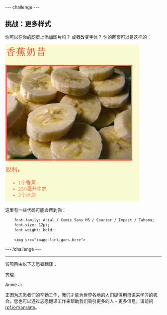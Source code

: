 --- challenge ---

## 挑战：更多样式

你可以在你的网页上添加图片吗？ 或者改变字体？ 你的网页可以是这样的：

![screenshot](images/recipe-final.png)

这里有一些代码可能会帮到你：
```
    font-family: Arial / Comic Sans MS / Courier / Impact / Tahoma;
    font-size: 12pt;
    font-weight: bold;
    
    <img src="image-link-goes-here">
```    

--- /challenge ---


***
该项目由以下志愿者翻译：

齐琨

Annie Ji

正因为志愿者们的辛勤工作，我们才能为世界各地的人们提供用母语来学习的机会。您也可以通过志愿翻译工作来帮助我们吸引更多的人 - 更多信息，请访问[rpf.io/translate](https://rpf.io/translate)。